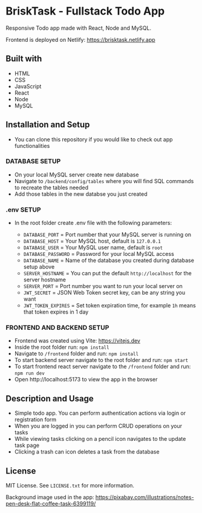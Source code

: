 # BriskTask - Fullstack Todo App

Responsive Todo app made with React, Node and MySQL.

Frontend is deployed on Netlify: https://brisktask.netlify.app

## Built with

-   HTML
-   CSS
-   JavaScript
-   React
-   Node
-   MySQL

## Installation and Setup

-   You can clone this repository if you would like to check out app functionalities

### DATABASE SETUP

-   On your local MySQL server create new database
-   Navigate to `/backend/config/tables` where you will find SQL commands to recreate the tables needed
-   Add those tables in the new databse you just created

### .env SETUP

-   In the root folder create .env file with the following parameters:

    -   `DATABASE_PORT` = Port number that your MySQL server is running on
    -   `DATABASE_HOST` = Your MySQL host, default is `127.0.0.1`
    -   `DATABASE_USER` = Your MySQL user name, default is `root`
    -   `DATABASE_PASSWORD` = Password for your local MySQL access
    -   `DATABASE_NAME` = Name of the database you created during database setup above
    -   `SERVER_HOSTNAME` = You can put the default `http://localhost` for the server hostname
    -   `SERVER_PORT` = Port number you want to run your local server on
    -   `JWT_SECRET` = JSON Web Token secret key, can be any string you want
    -   `JWT_TOKEN_EXPIRES` = Set token expiration time, for example `1h` means that token expires in 1 day

### FRONTEND AND BACKEND SETUP

-   Frontend was created using Vite: https://vitejs.dev
-   Inside the root folder run: `npm install`
-   Navigate to `/frontend` folder and run: `npm install`
-   To start backend server navigate to the root folder and run: `npm start`
-   To start frontend react server navigate to the `/frontend` folder and run: `npm run dev`
-   Open http://localhost:5173 to view the app in the browser

## Description and Usage

-   Simple todo app. You can perform authentication actions via login or registration form
-   When you are logged in you can perform CRUD operations on your tasks
-   While viewing tasks clicking on a pencil icon navigates to the update task page
-   Clicking a trash can icon deletes a task from the database

## License

MIT License. See `LICENSE.txt` for more information.

Background image used in the app:
https://pixabay.com/illustrations/notes-pen-desk-flat-coffee-task-6399119/
